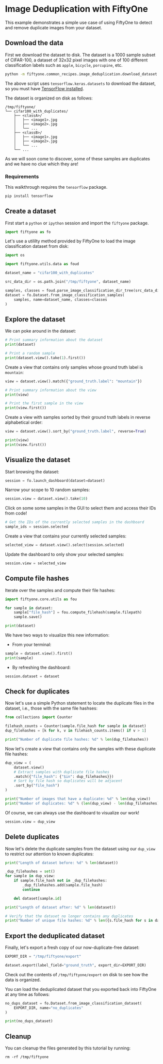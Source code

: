 # Image Deduplication with FiftyOne

This example demonstrates a simple use case of using FiftyOne to detect and
remove duplicate images from your dataset.

## Download the data

First we download the dataset to disk. The dataset is a 1000 sample subset of
CIFAR-100, a dataset of 32x32 pixel images with one of 100 different
classification labels such as `apple`, `bicycle`, `porcupine`, etc.

```bash
python -m fiftyone.common_recipes.image_deduplication.download_dataset
```

The above script uses `tensorflow.keras.datasets` to download the dataset, so
you must have [TensorFlow installed](https://www.tensorflow.org/install).

The dataset is organized on disk as follows:

```
/tmp/fiftyone/
└── cifar100_with_duplicates/
    ├── <classA>/
    │   ├── <image1>.jpg
    │   ├── <image2>.jpg
    │   └── ...
    ├── <classB>/
    │   ├── <image1>.jpg
    │   ├── <image2>.jpg
    │   └── ...
    └── ...
```

As we will soon come to discover, some of these samples are duplicates and we
have no clue which they are!

### Requirements

This walkthrough requires the `tensorflow` package.

```bash
pip install tensorflow
```

## Create a dataset

First start a `python` or `ipython` session and import the `fiftyone` package.

```python
import fiftyone as fo
```

Let's use a utililty method provided by FiftyOne to load the image
classification dataset from disk:

```py
import os

import fiftyone.utils.data as foud

dataset_name = "cifar100_with_duplicates"

src_data_dir = os.path.join("/tmp/fiftyone", dataset_name)

samples, classes = foud.parse_image_classification_dir_tree(src_data_dir)
dataset = fo.Dataset.from_image_classification_samples(
    samples, name=dataset_name, classes=classes
)
```

## Explore the dataset

We can poke around in the dataset:

```py
# Print summary information about the dataset
print(dataset)

# Print a random sample
print(dataset.view().take(1).first())
```

Create a view that contains only samples whose ground truth label is
`mountain`:

```py
view = dataset.view().match({"ground_truth.label": "mountain"})

# Print summary information about the view
print(view)

# Print the first sample in the view
print(view.first())
```

Create a view with samples sorted by their ground truth labels in reverse
alphabetical order:

```py
view = dataset.view().sort_by("ground_truth.label", reverse=True)

print(view)
print(view.first())
```

## Visualize the dataset

Start browsing the dataset:

```py
session = fo.launch_dashboard(dataset=dataset)
```

Narrow your scope to 10 random samples:

```py
session.view = dataset.view().take(10)
```

Click on some some samples in the GUI to select them and access their IDs from
code!

```py
# Get the IDs of the currently selected samples in the dashboard
sample_ids = session.selected
```

Create a view that contains your currently selected samples:

```py
selected_view = dataset.view().select(session.selected)
```

Update the dashboard to only show your selected samples:

```py
session.view = selected_view
```

## Compute file hashes

Iterate over the samples and compute their file hashes:

```py
import fiftyone.core.utils as fou

for sample in dataset:
    sample["file_hash"] = fou.compute_filehash(sample.filepath)
    sample.save()

print(dataset)
```

We have two ways to visualize this new information:

-   From your terminal:

```py
sample = dataset.view().first()
print(sample)
```

-   By refreshing the dashboard:

```py
session.dataset = dataset
```

## Check for duplicates

Now let's use a simple Python statement to locate the duplicate files in the
dataset, i.e., those with the same file hashses:

```py
from collections import Counter

filehash_counts = Counter(sample.file_hash for sample in dataset)
dup_filehashes = [k for k, v in filehash_counts.items() if v > 1]

print("Number of duplicate file hashes: %d" % len(dup_filehashes))
```

Now let's create a view that contains only the samples with these duplicate
file hashes:

```py
dup_view = (
    dataset.view()
    # Extract samples with duplicate file hashes
    .match({"file_hash": {"$in": dup_filehashes}})
    # Sort by file hash so duplicates will be adjacent
    .sort_by("file_hash")
)

print("Number of images that have a duplicate: %d" % len(dup_view))
print("Number of duplicates: %d" % (len(dup_view) - len(dup_filehashes)))
```

Of course, we can always use the dashboard to visualize our work!

```py
session.view = dup_view
```

## Delete duplicates

Now let's delete the duplicate samples from the dataset using our `dup_view` to
restrict our attention to known duplicates:

```py
print("Length of dataset before: %d" % len(dataset))

_dup_filehashes = set()
for sample in dup_view:
    if sample.file_hash not in _dup_filehashes:
        _dup_filehashes.add(sample.file_hash)
        continue

    del dataset[sample.id]

print("Length of dataset after: %d" % len(dataset))

# Verify that the dataset no longer contains any duplicates
print("Number of unique file hashes: %d" % len({s.file_hash for s in dataset}))
```

## Export the deduplicated dataset

Finally, let's export a fresh copy of our now-duplicate-free dataset:

```py
EXPORT_DIR = "/tmp/fiftyone/export"

dataset.export(label_field="ground_truth", export_dir=EXPORT_DIR)
```

Check out the contents of `/tmp/fiftyone/export` on disk to see how the data is
organized.

You can load the deduplicated dataset that you exported back into FiftyOne at
any time as follows:

```py
no_dups_dataset = fo.Dataset.from_image_classification_dataset(
    EXPORT_DIR, name="no_duplicates"
)

print(no_dups_dataset)
```

## Cleanup

You can cleanup the files generated by this tutorial by running:

```shell
rm -rf /tmp/fiftyone
```
